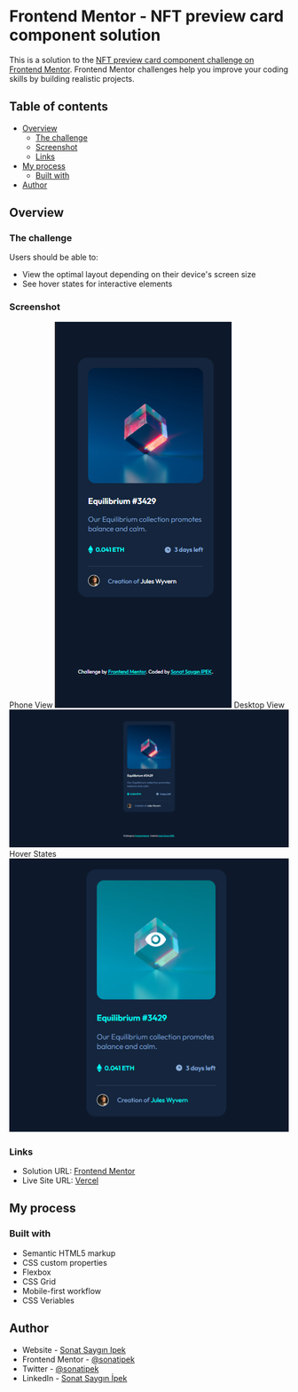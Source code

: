 # Frontend Mentor - NFT preview card component solution

This is a solution to the [NFT preview card component challenge on Frontend Mentor](https://www.frontendmentor.io/challenges/nft-preview-card-component-SbdUL_w0U). Frontend Mentor challenges help you improve your coding skills by building realistic projects. 

## Table of contents

- [Overview](#overview)
  - [The challenge](#the-challenge)
  - [Screenshot](#screenshot)
  - [Links](#links)
- [My process](#my-process)
  - [Built with](#built-with)
- [Author](#author)


## Overview

### The challenge

Users should be able to:

- View the optimal layout depending on their device's screen size
- See hover states for interactive elements

### Screenshot

Phone View
![](./phone.png)
Desktop View
![](./desktop.png)
Hover States
![](./active.png)

### Links

- Solution URL: [Frontend Mentor](https://www.frontendmentor.io/solutions/nft-preview-card-component-using-css-grid-and-css-flexbox-TdouBkE13e)
- Live Site URL: [Vercel](https://nft-card-component-drab-one.vercel.app/)

## My process

### Built with

- Semantic HTML5 markup
- CSS custom properties
- Flexbox
- CSS Grid
- Mobile-first workflow
- CSS Veriables

## Author

- Website - [Sonat Saygın Ipek](https://sonatipek.com)
- Frontend Mentor - [@sonatipek](https://www.frontendmentor.io/profile/sonatipek)
- Twitter - [@sonatipek](https://www.twitter.com/sonatipek)
- LinkedIn - [Sonat Saygın İpek](https://www.linkedin.com/in/sonatipek)
